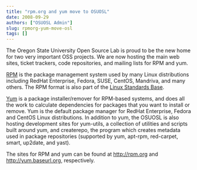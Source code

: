 ```yaml
---
title: "rpm.org and yum move to OSUOSL"
date: 2008-09-29
authors: ["OSUOSL Admin"]
slug: rpmorg-yum-move-osl
tags: []
---
```


The Oregon State University Open Source Lab is proud to be the new home for two very important OSS projects. We are now
hosting the main web sites, ticket trackers, code repositories, and mailing lists for RPM and yum.

[RPM](http://rpm.org/) is the package management system used by many Linux distributions including RedHat Enterprise,
Fedora, SUSE, CentOS, Mandriva, and many others. The RPM format is also part of the
[Linux Standards Base](http://www.linuxfoundation.org/en/Specifications).

[Yum](http://yum.baseurl.org/) is a package installer/remover for RPM-based systems, and does all the work to calculate
dependencies for packages that you want to install or remove. Yum is the default package manager for RedHat Enterprise,
Fedora and CentOS Linux distributions. In addition to yum, the OSUOSL is also hosting development sites for yum-utils, a
collection of utilities and scripts built around yum, and createrepo, the program which creates metadata used in package
repositories (supported by yum, apt-rpm, red-carpet, smart, up2date, and yast).

The sites for RPM and yum can be found at <http://rpm.org> and <http://yum.baseurl.org>, respectively.
